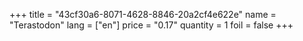 +++
title = "43cf30a6-8071-4628-8846-20a2cf4e622e"
name = "Terastodon"
lang = ["en"]
price = "0.17"
quantity = 1
foil = false
+++
